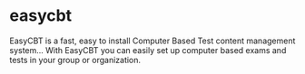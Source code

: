 # easycbt
EasyCBT is a fast, easy to install Computer Based Test content management system... With EasyCBT you can easily set up computer based exams and tests in your group or organization.
